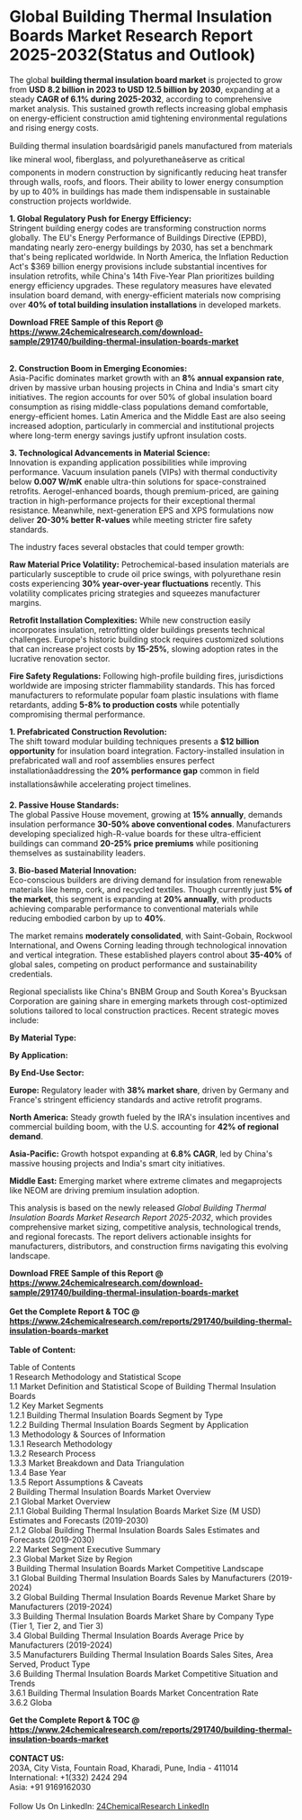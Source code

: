 <h1>Global Building Thermal Insulation Boards Market Research Report 2025-2032(Status and Outlook)</h1><p>The global <strong>building thermal insulation board market</strong> is projected to grow from <strong>USD 8.2 billion in 2023 to USD 12.5 billion by 2030</strong>, expanding at a steady <strong>CAGR of 6.1% during 2025-2032</strong>, according to comprehensive market analysis. This sustained growth reflects increasing global emphasis on energy-efficient construction amid tightening environmental regulations and rising energy costs.</p><p>Building thermal insulation boardsârigid panels manufactured from materials like mineral wool, fiberglass, and polyurethaneâserve as critical components in modern construction by significantly reducing heat transfer through walls, roofs, and floors. Their ability to lower energy consumption by up to 40% in buildings has made them indispensable in sustainable construction projects worldwide.</p><p><strong>1. Global Regulatory Push for Energy Efficiency:</strong><br>
Stringent building energy codes are transforming construction norms globally. The EU's Energy Performance of Buildings Directive (EPBD), mandating nearly zero-energy buildings by 2030, has set a benchmark that's being replicated worldwide. In North America, the Inflation Reduction Act's $369 billion energy provisions include substantial incentives for insulation retrofits, while China's 14th Five-Year Plan prioritizes building energy efficiency upgrades. These regulatory measures have elevated insulation board demand, with energy-efficient materials now comprising over <strong>40% of total building insulation installations</strong> in developed markets.</p><div><b>Download FREE Sample of this Report @ 
            <a href="https://www.24chemicalresearch.com/download-sample/291740/building-thermal-insulation-boards-market">
            https://www.24chemicalresearch.com/download-sample/291740/building-thermal-insulation-boards-market</a></b></div><br><p><strong>2. Construction Boom in Emerging Economies:</strong><br>
Asia-Pacific dominates market growth with an <strong>8% annual expansion rate</strong>, driven by massive urban housing projects in China and India's smart city initiatives. The region accounts for over 50% of global insulation board consumption as rising middle-class populations demand comfortable, energy-efficient homes. Latin America and the Middle East are also seeing increased adoption, particularly in commercial and institutional projects where long-term energy savings justify upfront insulation costs.</p><p><strong>3. Technological Advancements in Material Science:</strong><br>
Innovation is expanding application possibilities while improving performance. Vacuum insulation panels (VIPs) with thermal conductivity below <strong>0.007 W/mK</strong> enable ultra-thin solutions for space-constrained retrofits. Aerogel-enhanced boards, though premium-priced, are gaining traction in high-performance projects for their exceptional thermal resistance. Meanwhile, next-generation EPS and XPS formulations now deliver <strong>20-30% better R-values</strong> while meeting stricter fire safety standards.</p><p>The industry faces several obstacles that could temper growth:</p><p><strong>Raw Material Price Volatility:</strong> Petrochemical-based insulation materials are particularly susceptible to crude oil price swings, with polyurethane resin costs experiencing <strong>30% year-over-year fluctuations</strong> recently. This volatility complicates pricing strategies and squeezes manufacturer margins.</p><p><strong>Retrofit Installation Complexities:</strong> While new construction easily incorporates insulation, retrofitting older buildings presents technical challenges. Europe's historic building stock requires customized solutions that can increase project costs by <strong>15-25%</strong>, slowing adoption rates in the lucrative renovation sector.</p><p><strong>Fire Safety Regulations:</strong> Following high-profile building fires, jurisdictions worldwide are imposing stricter flammability standards. This has forced manufacturers to reformulate popular foam plastic insulations with flame retardants, adding <strong>5-8% to production costs</strong> while potentially compromising thermal performance.</p><p><strong>1. Prefabricated Construction Revolution:</strong><br>
The shift toward modular building techniques presents a <strong>$12 billion opportunity</strong> for insulation board integration. Factory-installed insulation in prefabricated wall and roof assemblies ensures perfect installationâaddressing the <strong>20% performance gap</strong> common in field installationsâwhile accelerating project timelines.</p><p><strong>2. Passive House Standards:</strong><br>
The global Passive House movement, growing at <strong>15% annually</strong>, demands insulation performance <strong>30-50% above conventional codes</strong>. Manufacturers developing specialized high-R-value boards for these ultra-efficient buildings can command <strong>20-25% price premiums</strong> while positioning themselves as sustainability leaders.</p><p><strong>3. Bio-based Material Innovation:</strong><br>
Eco-conscious builders are driving demand for insulation from renewable materials like hemp, cork, and recycled textiles. Though currently just <strong>5% of the market</strong>, this segment is expanding at <strong>20% annually</strong>, with products achieving comparable performance to conventional materials while reducing embodied carbon by up to <strong>40%</strong>.</p><p>The market remains <strong>moderately consolidated</strong>, with Saint-Gobain, Rockwool International, and Owens Corning leading through technological innovation and vertical integration. These established players control about <strong>35-40%</strong> of global sales, competing on product performance and sustainability credentials.</p><p>Regional specialists like China's BNBM Group and South Korea's Byucksan Corporation are gaining share in emerging markets through cost-optimized solutions tailored to local construction practices. Recent strategic moves include:</p><p><strong>By Material Type:</strong></p><p><strong>By Application:</strong></p><p><strong>By End-Use Sector:</strong></p><p><strong>Europe:</strong> Regulatory leader with <strong>38% market share</strong>, driven by Germany and France's stringent efficiency standards and active retrofit programs.</p><p><strong>North America:</strong> Steady growth fueled by the IRA's insulation incentives and commercial building boom, with the U.S. accounting for <strong>42% of regional demand</strong>.</p><p><strong>Asia-Pacific:</strong> Growth hotspot expanding at <strong>6.8% CAGR</strong>, led by China's massive housing projects and India's smart city initiatives.</p><p><strong>Middle East:</strong> Emerging market where extreme climates and megaprojects like NEOM are driving premium insulation adoption.</p><p>This analysis is based on the newly released <em>Global Building Thermal Insulation Boards Market Research Report 2025-2032</em>, which provides comprehensive market sizing, competitive analysis, technological trends, and regional forecasts. The report delivers actionable insights for manufacturers, distributors, and construction firms navigating this evolving landscape.</p><div><b>Download FREE Sample of this Report @ 
            <a href="https://www.24chemicalresearch.com/download-sample/291740/building-thermal-insulation-boards-market">
            https://www.24chemicalresearch.com/download-sample/291740/building-thermal-insulation-boards-market</a></b></div><br><div><b>Get the Complete Report & TOC @ 
            <a href="https://www.24chemicalresearch.com/reports/291740/building-thermal-insulation-boards-market">
            https://www.24chemicalresearch.com/reports/291740/building-thermal-insulation-boards-market</a></b></div><br>
            <b>Table of Content:</b><p>Table of Contents<br />
1 Research Methodology and Statistical Scope<br />
1.1 Market Definition and Statistical Scope of Building Thermal Insulation Boards<br />
1.2 Key Market Segments<br />
1.2.1 Building Thermal Insulation Boards Segment by Type<br />
1.2.2 Building Thermal Insulation Boards Segment by Application<br />
1.3 Methodology & Sources of Information<br />
1.3.1 Research Methodology<br />
1.3.2 Research Process<br />
1.3.3 Market Breakdown and Data Triangulation<br />
1.3.4 Base Year<br />
1.3.5 Report Assumptions & Caveats<br />
2 Building Thermal Insulation Boards Market Overview<br />
2.1 Global Market Overview<br />
2.1.1 Global Building Thermal Insulation Boards Market Size (M USD) Estimates and Forecasts (2019-2030)<br />
2.1.2 Global Building Thermal Insulation Boards Sales Estimates and Forecasts (2019-2030)<br />
2.2 Market Segment Executive Summary<br />
2.3 Global Market Size by Region<br />
3 Building Thermal Insulation Boards Market Competitive Landscape<br />
3.1 Global Building Thermal Insulation Boards Sales by Manufacturers (2019-2024)<br />
3.2 Global Building Thermal Insulation Boards Revenue Market Share by Manufacturers (2019-2024)<br />
3.3 Building Thermal Insulation Boards Market Share by Company Type (Tier 1, Tier 2, and Tier 3)<br />
3.4 Global Building Thermal Insulation Boards Average Price by Manufacturers (2019-2024)<br />
3.5 Manufacturers Building Thermal Insulation Boards Sales Sites, Area Served, Product Type<br />
3.6 Building Thermal Insulation Boards Market Competitive Situation and Trends<br />
3.6.1 Building Thermal Insulation Boards Market Concentration Rate<br />
3.6.2 Globa</p><div><b>Get the Complete Report & TOC @ 
            <a href="https://www.24chemicalresearch.com/reports/291740/building-thermal-insulation-boards-market">
            https://www.24chemicalresearch.com/reports/291740/building-thermal-insulation-boards-market</a></b></div><br><b>CONTACT US:</b><br>
            203A, City Vista, Fountain Road, Kharadi, Pune, India - 411014<br>
            International: +1(332) 2424 294<br>
            Asia: +91 9169162030 <br><br>
            Follow Us On LinkedIn: <a href="https://www.linkedin.com/company/24chemicalresearch/">24ChemicalResearch LinkedIn</a>